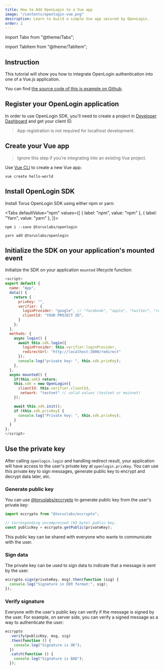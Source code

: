 ```yaml
---
title: How to Add OpenLogin to a Vue app
image: "/contents/openlogin-vue.png"
description: Learn to build a simple Vue app secured by OpenLogin.
order: 2
---
```


import Tabs from "@theme/Tabs";

import TabItem from "@theme/TabItem";

## Instruction

This tutorial will show you how to integrate OpenLogin authentication into one of a Vue.js application.

You can find [the source code of this is example on Github](https://github.com/torusresearch/OpenLoginSdk/tree/feat/example/example/vue-app).

## Register your OpenLogin application

In order to use OpenLogin SDK, you'll need to create a project in [Developer Dashboard](https://dashboard.web3auth.io) and get your client ID.

> App registration is not required for localhost development.

## Create your Vue app

> Ignore this step if you're integrating into an existing Vue project.

Use [Vue CLI](https://cli.vuejs.org/guide/installation.html) to create a new Vue app:

```shell
vue create hello-world
```

## Install OpenLogin SDK

Install Torus OpenLogin SDK using either npm or yarn:

<Tabs defaultValue="npm" values={[ { label: "npm", value: "npm" }, { label: "Yarn", value: "yarn" }, ]}>

<TabItem value="npm">

```shell
npm i --save @toruslabs/openlogin
```

</TabItem>

<TabItem value="yarn">

```shell
yarn add @toruslabs/openlogin
```

</TabItem>

</Tabs>

## Initialize the SDK on your application's mounted event

Initialize the SDK on your application `mounted` lifecycle function:

```js
<script>
export default {
  name: "App",
  data() {
    return {
      privKey: "",
      verifier: {
        loginProvider: "google", // "facebook", "apple", "twitter", "reddit", etc. See full list of supported logins: https://docs.tor.us/direct-auth/verifiers
        clientId: "YOUR PROJECT ID",
      }
    };
  },
  methods: {
    async login() {
      await this.sdk.login({
        loginProvider: this.verifier.loginProvider,
        redirectUrl: "http://localhost:3000/redirect"
      });
      console.log("private key: ", this.sdk.privKey);
    },
  },
  async mounted() {
    if(this.sdk) return;
    this.sdk = new OpenLogin({
      clientId: this.verifier.clientId,
       network: "testnet" // valid values (testnet or mainnet)
    });

    await this.sdk.init();
    if (this.sdk.privKey) {
      console.log("Private key: ", this.sdk.privKey);
    }
  }
};
</script>
```

## Use the private key

After calling `openlogin.login` and handling redirect result, your application will have access to the user's private key at `openlogin.privKey`. You
can use this private key to sign messages, generate public key to encrypt and decrypt data later, etc.

### Generate public key

You can use [@toruslabs/eccrypto](https://www.npmjs.com/package/@toruslabs/eccrypto) to generate public key from the user's private key:

```js
import eccrypto from "@toruslabs/eccrypto";

// Corresponding uncompressed (65-byte) public key.
const publicKey = eccrypto.getPublic(privateKey);
```

This public key can be shared with everyone who wants to communicate with the user.

### Sign data

The private key can be used to sign data to indicate that a message is sent by the user.

```js
eccrypto.sign(privateKey, msg).then(function (sig) {
  console.log("Signature in DER format:", sig);
});
```

### Verify signature

Everyone with the user's public key can verify if the message is signed by the user. For example, on server side, you can verify a signed message as a
way to authenticate the user:

```js
eccrypto
  .verify(publicKey, msg, sig)
  .then(function () {
    console.log("Signature is OK");
  })
  .catch(function () {
    console.log("Signature is BAD");
  });
```
